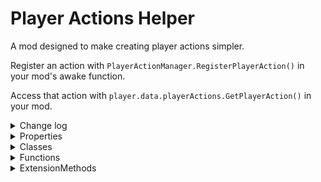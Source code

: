 # Player Actions Helper

A mod designed to make creating player actions simpler.

Register an action with `PlayerActionManager.RegisterPlayerAction()` in your mod's awake function.

Access that action with `player.data.playerActions.GetPlayerAction()` in your mod.

<details>
<summary>Change log</summary>

----
### v0.0.0
- Initial Release

</details>

<details>
<summary>Properties</summary>

### RegisteredActions
```cs
ReadOnlyDictionary<string, ActionInfo> RegisteredActions { get; }
```
#### Description
A list of all actions registered so far.

</details>

<details>
<summary>Classes</summary>

### ActionInfo
```cs
class ActionInfo
```
#### Fields
- string name;
- BindingSource keyboardlayout;
- BindingSource controllerLayout;
 
#### Constructors
 
### ActionInfo()
```cs
ActionInfo ActionInfo(string name, BindingSource keyboardlayout = null, BindingSource controllerLayout = null)
```
#### Description
Creates a set of information for usage in binding player actions.

#### Parameters
- *string* `name` The name for the action.
- *BindingSource* `keyboardlayout` An optional parameter for setting the default keyboard layout.
- *BindingSource* `controllerLayout` An optional parameter for setting the default controller layout.

#### Example Usage
```CSHARP
PlayerActionManager.RegisterPlayerAction(new ActionInfo("ToggleFlight", new KeyBindingSource(Key.Key1), new DeviceBindingSource(InputControlType.Action3)));
```
</details>

<details>
<summary>Functions</summary>

### RegisterPlayerAction()
```cs
void RegisterPlayerAction(ActionInfo actionInfo)
```
#### Description
Registers an action to be automatically generated for players.

**NOTE:** You should only be registering actions in your mod's awake function. If you register them any later, they will not show in rebind controls.

#### Parameters
- *ActionInfo* `actionInfo` the details of the action to be registered.

#### Example Usage
```CSHARP
PlayerActionManager.RegisterPlayerAction(new ActionInfo("ToggleFlight", new KeyBindingSource(Key.Key1), new DeviceBindingSource(InputControlType.Action3)));
```
</details>

<details>
<summary>ExtensionMethods</summary>

### GetPlayerAction()
```cs
PlayerAction GetPlayerAction(this PlayerActions playerActions, string name)
```
#### Description
Returns a registered `PlayerAction` that has been created for the player. Returns null if the action doesn't exist.

#### Parameters
- *string* `name` the name of the registered action.

#### Example Usage
```CSHARP
player.data.playerActions.GetPlayerAction(name);
```

### ActionWasPressed()
```cs
bool ActionWasPressed(this PlayerActions playerActions, string name)
```
#### Description
Returns whether a registered action was pressed. Returns false if the action doesn't exist.

Note that this is an alternative to fetching the action and then checking the `PlayerAction::WasPressed` property.

#### Parameters
- *string* `name` the name of the registered action.

#### Example Usage
```CSHARP
player.data.playerActions.ActionWasPressed(name);
```

### ActionIsPressed()
```cs
bool ActionIsPressed(this PlayerActions playerActions, string name)
```
#### Description
Returns whether a registered action is pressed. Returns false if the action doesn't exist.

Note that this is an alternative to fetching the action and then checking the `PlayerAction::IsPressed` property.

#### Parameters
- *string* `name` the name of the registered action.

#### Example Usage
```CSHARP
player.data.playerActions.ActionIsPressed(name);
```

### ActionWasReleased()
```cs
bool ActionWasReleased(this PlayerActions playerActions, string name)
```
#### Description
Returns whether a registered action was released. Returns false if the action doesn't exist.

Note that this is an alternative to fetching the action and then checking the `PlayerAction::WasReleased` property.

#### Parameters
- *string* `name` the name of the registered action.

#### Example Usage
```CSHARP
player.data.playerActions.ActionWasReleased(name);
```
</details>